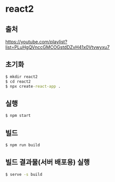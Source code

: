 # react2

## 출처

https://youtube.com/playlist?list=PLuHgQVnccGMCOGstdDZvH41x0Vtvwyxu7

## 초기화

```cmd
$ mkdir react2
$ cd react2
$ npx create-react-app .
```

## 실행

```cmd
$ npm start
```

## 빌드

```cmd
$ npm run build
```

## 빌드 결과물(서버 배포용) 실행

```cmd
$ serve -s build
```

